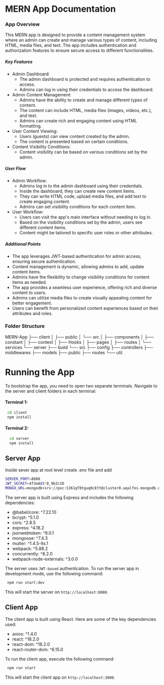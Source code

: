 # MERN App Documentation

### App Overview

This MERN app is designed to provide a content management system where an admin can create and manage various types of content, including HTML, media files, and text. The app includes authentication and authorization features to ensure secure access to different functionalities.

##### Key Features

- Admin Dashboard:
  - The admin dashboard is protected and requires authentication to access.
  - Admins can log in using their credentials to access the dashboard.
- Admin Content Management:
  - Admins have the ability to create and manage different types of content.
  - The content can include HTML, media files (images, videos, etc.), and text.
  - Admins can create rich and engaging content using HTML formatting.
- User Content Viewing:
  - Users (guests) can view content created by the admin.
  - The content is presented based on certain conditions.
- Content Visibility Conditions:
  - Content visibility can be based on various conditions set by the admin.

##### User Flow

- Admin Workflow:
  - Admins log in to the admin dashboard using their credentials.
  - Inside the dashboard, they can create new content items.
  - They can write HTML code, upload media files, and add text to create engaging content.
  - Admins can set visibility conditions for each content item.
- User Workflow:
  - Users can visit the app's main interface without needing to log in.
  - Based on the visibility conditions set by the admin, users see different content items.
  - Content might be tailored to specific user roles or other attributes.

##### Additional Points

- The app leverages JWT-based authentication for admin access, ensuring secure authentication.
- Content management is dynamic, allowing admins to add, update content items.
- Admins have the flexibility to change visibility conditions for content items as needed.
- The app provides a seamless user experience, offering rich and diverse content to users.
- Admins can utilize media files to create visually appealing content for better engagement.
- Users can benefit from personalized content experiences based on their attributes and roles.

### Folder Structure

MERN-App
├── client
│   ├── public
│   └── src
│       ├── components
│       ├── constant
│       ├── context
│       ├── Hooks
│       ├── pages
│       ├── routes
│       └── services
└── server
    ├── build
    └── src
        ├── config
        ├── controllers
        ├── middlewares
        ├── models
        ├── public
        ├── routes
        └── util


# Running the App

To bootstrap the app, you need to open two separate terminals. Navigate to the server and client folders in each terminal:

#### Terminal 1:

```bash
 cd client
 npm install
```

#### Terminal 2:

```bash
  cd server
  npm install
```

## Server App

Inside sever app at root level create .env file and add

```bash
SERVER_PORT=8080
JWT_SECRET=4f3eA$5*8_9bZc1D
MONGO_URL=mongodb+srv://poc:S361qT0tguq0cEtY@cluster0.aqalfes.mongodb.net/?retryWrites=true&w=majority
```

The server app is built using Express and includes the following dependencies:

- @babel/core: ^7.22.10
- bcrypt: ^5.1.0
- cors: ^2.8.5
- express: ^4.18.2
- jsonwebtoken: ^9.0.1
- mongoose: ^7.4.3
- multer: ^1.4.5-lts.1
- webpack: ^5.88.2
- concurrently: ^8.2.0
- webpack-node-externals: ^3.0.0

The server uses `JWT-based` authentication.
To run the server app in development mode, use the following command:

```bash
 npm run start:dev
```

This will start the server on `http://localhost:8080`.

## Client App

The client app is built using React. Here are some of the key dependencies used:

- axios: ^1.4.0
- react: ^18.2.0
- react-dom: ^18.2.0
- react-router-dom: ^6.15.0

To run the client app, execute the following command:

```bash
 npm run start
```

This will start the client app on `http://localhost:3000`.
